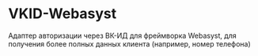 # VKID-Webasyst
Адаптер авторизации через ВК-ИД для фреймворка Webasyst, для получения более полных данных клиента (например, номер телефона)
